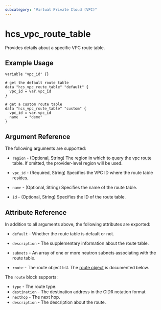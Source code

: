 ```yaml
---
subcategory: "Virtual Private Cloud (VPC)"
---
```


# hcs_vpc_route_table

Provides details about a specific VPC route table.

## Example Usage

```hcl
variable "vpc_id" {}

# get the default route table
data "hcs_vpc_route_table" "default" {
  vpc_id = var.vpc_id
}

# get a custom route table
data "hcs_vpc_route_table" "custom" {
  vpc_id = var.vpc_id
  name   = "demo"
}
```

## Argument Reference

The following arguments are supported:

* `region` - (Optional, String) The region in which to query the vpc route table.
  If omitted, the provider-level region will be used.

* `vpc_id` - (Required, String) Specifies the VPC ID where the route table resides.

* `name` - (Optional, String) Specifies the name of the route table.

* `id` - (Optional, String) Specifies the ID of the route table.

## Attribute Reference

In addition to all arguments above, the following attributes are exported:

* `default` - Whether the route table is default or not.

* `description` - The supplementary information about the route table.

* `subnets` - An array of one or more neutron subnets associating with the route table.

* `route` - The route object list. The [route object](#route_object) is documented below.

<a name="route_object"></a>
The `route` block supports:

* `type` - The route type.
* `destination` - The destination address in the CIDR notation format
* `nexthop` - The next hop.
* `description` - The description about the route.

